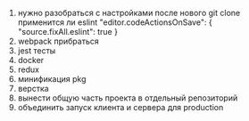 1. нужно разобраться с настройками после нового git clone применится ли eslint
   "editor.codeActionsOnSave": { "source.fixAll.eslint": true }
2. webpack прибраться
3. jest тесты
4. docker
5. redux
6. минификация pkg
7. верстка
8. вынести общую часть проекта в отдельный репозиторий
9. объединить запуск клиента и сервера для production
